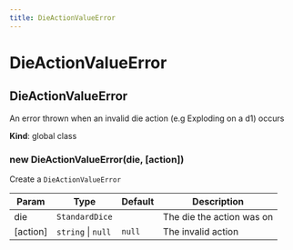 ```yaml
---
title: DieActionValueError
---
```


# DieActionValueError

<a name="DieActionValueError"></a>

## DieActionValueError
An error thrown when an invalid die action (e.g Exploding on a d1) occurs

**Kind**: global class  
<a name="new_DieActionValueError_new"></a>

### new DieActionValueError(die, [action])
Create a `DieActionValueError`


| Param | Type | Default | Description |
| --- | --- | --- | --- |
| die | <code>StandardDice</code> |  | The die the action was on |
| [action] | <code>string</code> \| <code>null</code> | <code>null</code> | The invalid action |

